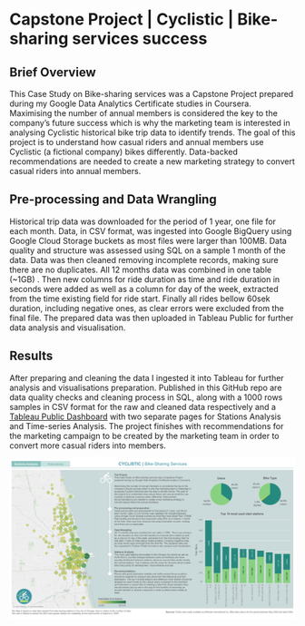 # Capstone Project | Cyclistic | Bike-sharing services success
## Brief Overview
This Case Study on Bike-sharing services was a Capstone Project prepared during my Google Data Analytics Certificate studies in Coursera. Maximising the number of annual members is considered the key to the company’s future success which is why the marketing team is interested in analysing Cyclistic historical bike trip data to identify trends. The goal of this project is to understand how casual riders and annual members use Cyclistic (a fictional company) bikes differently. Data-backed recommendations are needed to create a new marketing strategy to convert casual riders into annual members.

## Pre-processing and Data Wrangling
Historical trip data was downloaded for the period of 1 year, one file for each month. Data, in CSV format, was ingested into Google BigQuery using Google Cloud Storage buckets as most files were larger than 100MB. Data quality and structure was assessed using SQL on a sample 1 month of the data. Data was then cleaned removing incomplete records, making sure there are no duplicates. All 12 months data was combined in one table (~1GB) . Then new columns for ride duration as time and ride duration in seconds were added as well as a column for day of the week, extracted from the time existing field for ride start. Finally all rides bellow 60sek duration, including negative ones, as clear errors were excluded from the final file. The prepared data was then uploaded in Tableau Public for further data analysis and visualisation.

## Results
After preparing and cleaning the data I ingested it into Tableau for further analysis and visualisations preparation. Published in this GitHub repo are data quality checks and cleaning process in SQL, along with a 1000 rows samples in CSV format for the raw and cleaned data respectively and a [Tableau Public Dashboard](https://public.tableau.com/views/CyclisticCaseStudy_17210605199230/CyclisticCaseStudy?:language=en-US&:sid=&:redirect=auth&:display_count=n&:origin=viz_share_link) with two separate pages for Stations Analysis and Time-series Analysis. The project finishes with recommendations for the marketing campaign to be created by the marketing team in order to convert more casual riders into members.

![Tableau Dashboard Cyclistic Case Study](images/Cyclistic_Case_Study_Page1.png "Cyclistic Case Study")
